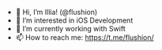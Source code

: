 - 👋 Hi, I’m Illia! (@flushion)
- 👀 I’m interested in iOS Development
- 🌱 I’m currently working with Swift
- 📫 How to reach me: https://t.me/flushion/

